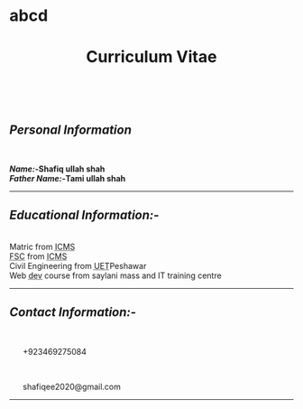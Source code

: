 # abcd
<!DOCTYPE html>
<html lang="en">
<head>
    <meta charset="UTF-8">
    <meta name="viewport" content="width=device-width, initial-scale=1.0">
    <title>Document</title>
</head>
<body>
    <center><h1><b>Curriculum Vitae</b></h1></center><br><br><br><h2><b><i>Personal Information</i></b></h2><br><p><b><i>Name:-</i>Shafiq ullah shah <br><i>Father Name:-</i><b>Tami ullah shah</b></b></p><hr><h2><b><i>Educational Information:-</i></b></h2><p><br>Matric from <abbr title="international community of modern science">ICMS</abbr><br><abbr title="Faculty of science">FSC</abbr>  from <abbr title="internaton community of modern science">ICMS</abbr> <br>Civil Engineering from <abbr title="University of Engineering and technology peshawar">UET</abbr>Peshawar <br> Web <abbr title="development">dev</abbr> course from saylani mass and IT training centre</b></p><hr> <H2><b><i>Contact Information:-</i></b></H2><br><p><ol>+923469275084</ol> <br><ol>shafiqee2020@gmail.com</ol> </p><hr>
</body>
</html>

